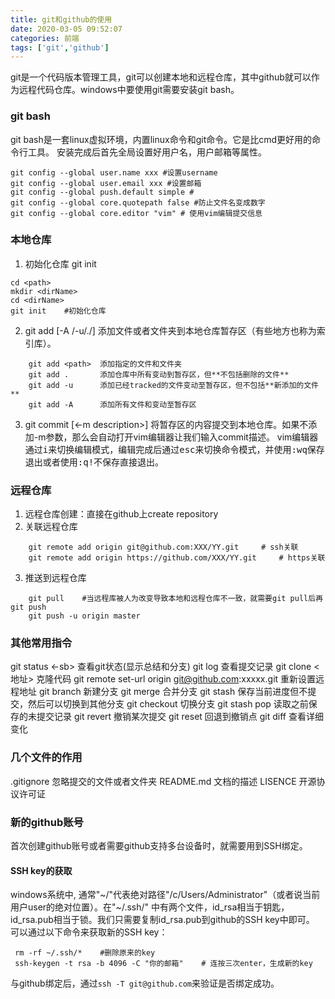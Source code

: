 ```yaml
---
title: git和github的使用
date: 2020-03-05 09:52:07
categories: 前端
tags: ['git','github']
---
```


git是一个代码版本管理工具，git可以创建本地和远程仓库，其中github就可以作为远程代码仓库。windows中要使用git需要安装git bash。
### git bash
git bash是一套linux虚拟环境，内置linux命令和git命令。它是比cmd更好用的命令行工具。
安装完成后首先全局设置好用户名，用户邮箱等属性。
```
git config --global user.name xxx #设置username
git config --global user.email xxx #设置邮箱
git config --global push.default simple # 
git config --global core.quotepath false #防止文件名变成数字
git config --global core.editor "vim" # 使用vim编辑提交信息
```
### 本地仓库
1. 初始化仓库 git init
```
cd <path>
mkdir <dirName>
cd <dirName>
git init    #初始化仓库
```

2. git add [-A /-u/./<path>] 
添加文件或者文件夹到本地仓库暂存区（有些地方也称为索引库）。
```
    git add <path>  添加指定的文件和文件夹
    git add .       添加仓库中所有变动到暂存区，但**不包括删除的文件**
    git add -u      添加已经tracked的文件变动至暂存区，但不包括**新添加的文件**
    git add -A      添加所有文件和变动至暂存区
```

3. git commit [<-m description>]
将暂存区的内容提交到本地仓库。如果不添加-m参数，那么会自动打开vim编辑器让我们输入commit描述。
vim编辑器通过<kbd>i</kbd>来切换编辑模式，编辑完成后通过<kbd>esc</kbd>来切换命令模式，并使用<kbd>:wq</kbd>保存退出或者使用<kbd>:q!</kbd>不保存直接退出。

### 远程仓库
1. 远程仓库创建：直接在github上create repository
2. 关联远程仓库
```
    git remote add origin git@github.com:XXX/YY.git     # ssh关联
    git remote add origin https://github.com/XXX/YY.git     # https关联
```

3. 推送到远程仓库
```
    git pull    #当远程库被人为改变导致本地和远程仓库不一致，就需要git pull后再git push
    git push -u origin master 
```

### 其他常用指令
git status <-sb> 查看git状态(显示总结和分支)
git log 查看提交记录
git clone <地址>  克隆代码
git remote set-url origin git@github.com:xxxxx.git 重新设置远程地址
git branch 新建分支
git merge 合并分支
git stash 保存当前进度但不提交，然后可以切换到其他分支
git checkout 切换分支
git stash pop 读取之前保存的未提交记录
git revert 撤销某次提交
git reset 回退到撤销点
git diff 查看详细变化

### 几个文件的作用
.gitignore 忽略提交的文件或者文件夹
README.md  文档的描述
LISENCE 开源协议许可证

### 新的github账号
首次创建github账号或者需要github支持多台设备时，就需要用到SSH绑定。
#### SSH key的获取
windows系统中, 通常"\~/"代表绝对路径"/c/Users/Administrator"（或者说当前用户user的绝对位置）。在"~/.ssh/" 中有两个文件，id_rsa相当于钥匙，id_rsa.pub相当于锁。我们只需要复制id_rsa.pub到github的SSH key中即可。
可以通过以下命令来获取新的SSH key：
```
 rm -rf ~/.ssh/*    #删除原来的key
 ssh-keygen -t rsa -b 4096 -C "你的邮箱"    # 连按三次enter，生成新的key
```
与github绑定后，通过```ssh -T git@github.com```来验证是否绑定成功。